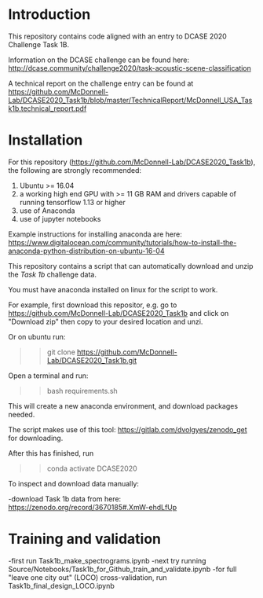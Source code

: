 # Introduction

This repository contains code aligned with an entry to DCASE 2020 Challenge Task 1B.

Information on the DCASE challenge can be found here: http://dcase.community/challenge2020/task-acoustic-scene-classification

A technical report on the challenge entry can be found at https://github.com/McDonnell-Lab/DCASE2020_Task1b/blob/master/TechnicalReport/McDonnell_USA_Task1b.technical_report.pdf

# Installation

For this repository (https://github.com/McDonnell-Lab/DCASE2020_Task1b), the following are strongly recommended:

1. Ubuntu >= 16.04 
2. a working high end GPU with >= 11 GB RAM and drivers capable of running tensorflow 1.13 or higher 
3. use of Anaconda 
4. use of jupyter notebooks

Example instructions for installing anaconda are here: https://www.digitalocean.com/community/tutorials/how-to-install-the-anaconda-python-distribution-on-ubuntu-16-04

This repository contains a script that can automatically download and unzip the *Task 1b* challenge data.

You must have anaconda installed on linux for the script to work.

For example, first download this repositor, e.g. go to https://github.com/McDonnell-Lab/DCASE2020_Task1b and click on "Download zip"  then copy to your desired location and unzi.

Or on ubuntu run: 

>> git clone https://github.com/McDonnell-Lab/DCASE2020_Task1b.git

Open a terminal and run:

>> bash requirements.sh

This will create a new anaconda environment, and download packages needed.

The script makes use of this tool: https://gitlab.com/dvolgyes/zenodo_get for  downloading.

After this has finished, run

>> conda activate DCASE2020

To inspect and download data manually:

-download Task 1b data from here: https://zenodo.org/record/3670185#.XmW-ehdLfUp

# Training and validation

-first run Task1b_make_spectrograms.ipynb
-next try running Source/Notebooks/Task1b_for_Github_train_and_validate.ipynb
-for full "leave one city out" (LOCO) cross-validation, run Task1b_final_design_LOCO.ipynb

